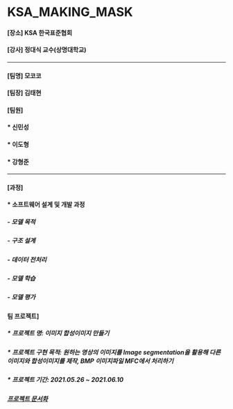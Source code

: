 # KSA_MAKING_MASK

#### [장소] KSA 한국표준협회
#### [강사] 정대식 교수(상명대학교)

***
#### [팀명] 모코코

#### [팀장] 김태현

#### [팀원]
####   * 신민성
####   * 이도형
####   * 강형준

***
#### [과정]
####  * 소프트웨어 설계 및 개발 과정
#####    - 모델 목적
#####    - 구조 설계
#####    - 데이터 전처리
#####    - 모델 학습
#####    - 모델 평가

#### 팀 프로젝트]
#####  * 프로젝트 명: 이미지 합성이미지 만들기 
#####  * 프로젝트 구현 목적: 원하는 영상의 이미지를 Image segmentation을 활용해 다른 이미지와 합성이미지를 제작, BMP 이미지파일 MFC에서 처리하기
#####  * 프로젝트 기간: 2021.05.26 ~ 2021.06.10

##### [프로젝트 문서화][doclink]

[doclink]: https://github.com/leedohyeong/KSA_MAKING_MASK/blob/main/Document/BMP_COMB_MASK.pdf "go doc"
